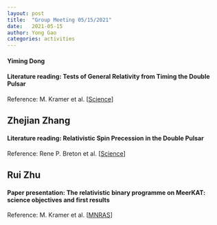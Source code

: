 ```yaml
---
layout: post
title:  "Group Meeting 05/15/2021"
date:   2021-05-15
author: Yong Gao
categories: activities
---
```


#### Yiming Dong

#### Literature reading: Tests of General Relativity from Timing the Double Pulsar

Reference: M. Kramer et al. [[Science](https://science.sciencemag.org/content/314/5796/97/tab-pdf)]

##  Zhejian Zhang

#### Literature reading: Relativistic Spin Precession in the Double Pulsar

Reference: Rene P. Breton et al. [[Science](https://science.sciencemag.org/content/321/5885/104/tab-pdf)]


##  Rui Zhu

#### Paper presentation: The relativistic binary programme on MeerKAT: science objectives and first results

Reference: M. Kramer et al.  [[MNRAS](https://academic.oup.com/mnras/article/504/2/2094/6136263)]







